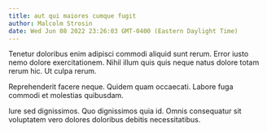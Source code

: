 ```yaml
---
title: aut qui maiores cumque fugit
author: Malcolm Strosin
date: Wed Jun 08 2022 23:26:03 GMT-0400 (Eastern Daylight Time)
---
```

Tenetur doloribus enim adipisci commodi aliquid sunt rerum. Error iusto nemo dolore exercitationem. Nihil illum quis quis neque natus dolore totam rerum hic. Ut culpa rerum.

 Reprehenderit facere neque. Quidem quam occaecati. Labore fuga commodi et molestias quibusdam.

 Iure sed dignissimos. Quo dignissimos quia id. Omnis consequatur sit voluptatem vero dolores doloribus debitis necessitatibus.
